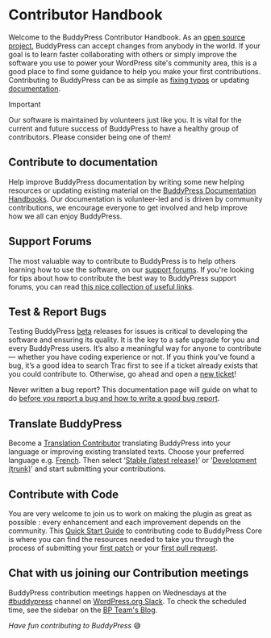# Contributor Handbook

Welcome to the BuddyPress Contributor Handbook. As an [open source project](./project/README.md), BuddyPress can accept changes from anybody in the world. If your goal is to learn faster collaborating with others or simply improve the software you use to power your WordPress site's community area, this is a good place to find some guidance to help you make your first contributions. Contributing to BuddyPress can be as simple as [fixing typos](./code/README.md) or updating [documentation](./documentation/README.md).

> [!IMPORTANT]
> Our software is maintained by volunteers just like you. It is vital for the current and future success of BuddyPress to have a healthy group of contributors. Please consider being one of them!

## Contribute to documentation

Help improve BuddyPress documentation by writing some new helping resources or updating existing material on the [BuddyPress Documentation Handbooks](./documentation/README.md). Our documentation is volunteer-led and is driven by community contributions, we encourage everyone to get involved and help improve how we all can enjoy BuddyPress.

## Support Forums

The most valuable way to contribute to BuddyPress is to help others learning how to use the software, on our [support forums](https://buddypress.org/support/). If you're looking for tips about how to contribute the best way to BuddyPress support forums, you can read [this nice collection of useful links](./support/README.md).

## Test & Report Bugs

Testing BuddyPress [beta](https://buddypress.org/tag/beta/) releases for issues is critical to developing the software and ensuring its quality. It is the key to a safe upgrade for you and every BuddyPress users. It’s also a meaningful way for anyone to contribute — whether you have coding experience or not. If you think you’ve found a bug, it’s a good idea to search Trac first to see if a ticket already exists that you could contribute to. Otherwise, go ahead and open a [new ticket](https://buddypress.trac.wordpress.org/newticket)!

Never written a bug report? This documentation page will guide on what to do [before you report a bug and how to write a good bug report](./code/report-bugs.md).

## Translate BuddyPress

Become a [Translation Contributor](https://make.wordpress.org/polyglots/handbook/translating/glotpress-translate-wordpress-org/) translating BuddyPress into your language or improving existing translated texts. Choose your preferred language e.g. [French](https://translate.wordpress.org/locale/fr/default/wp-plugins/buddypress/). Then select ‘[Stable (latest release)](https://translate.wordpress.org/projects/wp-plugins/buddypress/stable/fr/default/)’ or ‘[Development (trunk)](https://translate.wordpress.org/projects/wp-plugins/buddypress/dev/fr/default/)’ and start submitting your contributions.

## Contribute with Code

You are very welcome to join us to work on making the plugin as great as possible : every enhancement and each improvement depends on the community. This [Quick Start Guide](./code/README.md) to contributing code to BuddyPress Core is where you can find the resources needed to take you through the process of submitting your [first patch](https://github.com/buddypress/buddypress/blob/master/docs/contributor/code/README.md#patching-buddypress) or your [first pull request](https://github.com/buddypress/buddypress/blob/master/docs/contributor/code/README.md#including-your-fix-into-a-pull-request).

## Chat with us joining our Contribution meetings

BuddyPress contribution meetings happen on Wednesdays at the [#buddypress](https://wordpress.slack.com/messages/buddypress) channel on [WordPress.org Slack](https://make.wordpress.org/chat/). To check the scheduled time, see the sidebar on the [BP Team's Blog](https://bpdevel.wordpress.com/).

_Have fun contributing to BuddyPress_ 😅
